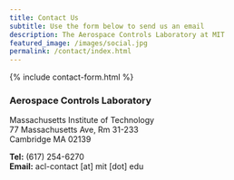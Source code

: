```yaml
---
title: Contact Us
subtitle: Use the form below to send us an email
description: The Aerospace Controls Laboratory at MIT
featured_image: /images/social.jpg
permalink: /contact/index.html
---
```

{% include contact-form.html %}

### Aerospace Controls Laboratory
Massachusetts Institute of Technology  
77 Massachusetts Ave, Rm 31-233  
Cambridge MA 02139 

**Tel:** (617) 254-6270  
**Email:** acl-contact [at] mit [dot] edu